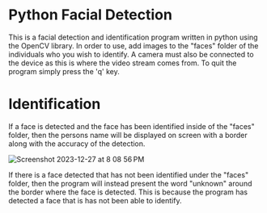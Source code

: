 # Python Facial Detection
This is a facial detection and identification program written in python using the OpenCV library.
In order to use, add images to the "faces" folder of the individuals who you wish to identify. A camera must also be connected to the device as this is where the video stream comes from.
To quit the program simply press the 'q' key.

# Identification
If a face is detected and the face has been identified inside of the "faces" folder, then the persons name will be displayed on screen with a border along with the accuracy of the detection.

![Screenshot 2023-12-27 at 8 08 56 PM](https://github.com/Toro20/Python-Facial-Detection-And-Identification/assets/116538807/e718a69a-8463-440c-859f-4a341c169c8a)

If there is a face detected that has not been identified under the "faces" folder, then the program will instead present the word "unknown" around the border where the face is detected. This is because the program has detected a face that is has not been able to identify.
